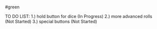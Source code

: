 #green


TO DO LIST:
1.) hold button for dice (In Progress)
2.) more advanced rolls (Not Started)
3.) special buttons (Not Started)
